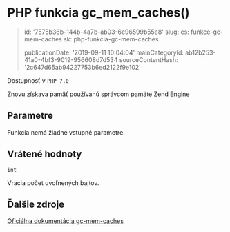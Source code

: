 PHP funkcia gc_mem_caches()
===========================

> id: '7575b36b-144b-4a7b-ab03-6e96599b55e8'
> slug:
> 	cs: funkce-gc-mem-caches
> 	sk: php-funkcia-gc-mem-caches
> 
> publicationDate: '2019-09-11 10:04:04'
> mainCategoryId: ab12b253-41a0-4bf3-9019-956608d7d534
> sourceContentHash: '2c647d65ab94227753b6ed2122f9e102'

Dostupnosť v `PHP 7.0`

Znovu získava pamäť používanú správcom pamäte Zend Engine


Parametre
--------------

Funkcia nemá žiadne vstupné parametre.

Vrátené hodnoty
----------------

`int`

Vracia počet uvoľnených bajtov.

Ďalšie zdroje
------------

[Oficiálna dokumentácia gc-mem-caches](https://www.php.net/manual/en/function.gc-mem-caches.php)
